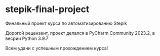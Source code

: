 # stepik-final-project
Финальный проект курса по автоматизированию Stepik

Дорогой рецензент, проект делался в PyCharm Community 2023.2, в весрии Python 3.9.7

Всем удачи с успешным прохождением курса!

